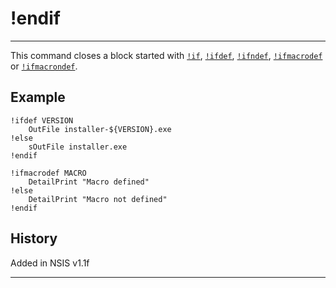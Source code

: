 # !endif

---

This command closes a block started with [`!if`][1], [`!ifdef`][2], [`!ifndef`][3], [`!ifmacrodef`][4] or [`!ifmacrondef`][5].

## Example

	!ifdef VERSION
		OutFile installer-${VERSION}.exe
	!else
		sOutFile installer.exe
	!endif

	!ifmacrodef MACRO
		DetailPrint "Macro defined" 
	!else
		DetailPrint "Macro not defined" 
	!endif

## History

Added in NSIS v1.1f

---

[1]: !if.md
[2]: !ifdef.md
[3]: !ifndef.md
[4]: !ifmacrodef.md
[5]: !ifmacrondef.md